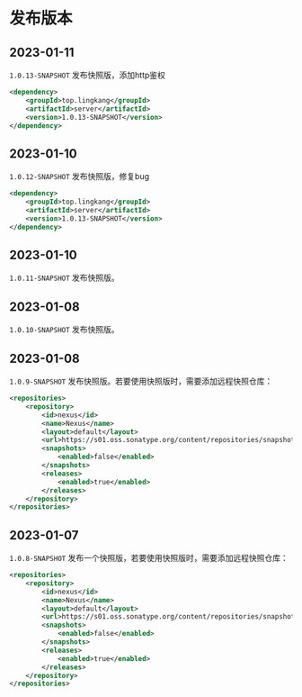 # 发布版本

## 2023-01-11
`1.0.13-SNAPSHOT`
发布快照版，添加http鉴权
```xml
<dependency>
    <groupId>top.lingkang</groupId>
    <artifactId>server</artifactId>
    <version>1.0.13-SNAPSHOT</version>
</dependency>
```


## 2023-01-10
`1.0.12-SNAPSHOT`
发布快照版，修复bug
```xml
<dependency>
    <groupId>top.lingkang</groupId>
    <artifactId>server</artifactId>
    <version>1.0.13-SNAPSHOT</version>
</dependency>
```

## 2023-01-10
`1.0.11-SNAPSHOT`
发布快照版。

## 2023-01-08
`1.0.10-SNAPSHOT`
发布快照版。

## 2023-01-08
`1.0.9-SNAPSHOT`
发布快照版。若要使用快照版时，需要添加远程快照仓库：
```xml
<repositories>
    <repository>
        <id>nexus</id>
        <name>Nexus</name>
        <layout>default</layout>
        <url>https://s01.oss.sonatype.org/content/repositories/snapshots</url>
        <snapshots>
            <enabled>false</enabled>
        </snapshots>
        <releases>
            <enabled>true</enabled>
        </releases>
    </repository>
</repositories>
```

## 2023-01-07

`1.0.8-SNAPSHOT`
发布一个快照版，若要使用快照版时，需要添加远程快照仓库：
```xml
<repositories>
    <repository>
        <id>nexus</id>
        <name>Nexus</name>
        <layout>default</layout>
        <url>https://s01.oss.sonatype.org/content/repositories/snapshots</url>
        <snapshots>
            <enabled>false</enabled>
        </snapshots>
        <releases>
            <enabled>true</enabled>
        </releases>
    </repository>
</repositories>
```